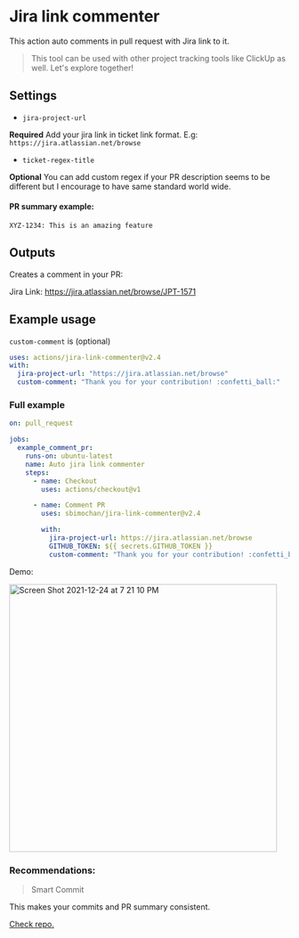 # Jira link commenter

This action auto comments in pull request with Jira link to it.

> This tool can be used with other project tracking tools like ClickUp as well. Let's explore together!

## Settings

- `jira-project-url`

**Required** Add your jira link in ticket link format.
E.g:
`https://jira.atlassian.net/browse`

- `ticket-regex-title`

**Optional** You can add custom regex if your PR description seems to be different but I encourage to have same standard world wide.

#### PR summary example:

`XYZ-1234: This is an amazing feature`

## Outputs

Creates a comment in your PR:

Jira Link: https://jira.atlassian.net/browse/JPT-1571

## Example usage

`custom-comment` is (optional)

```yaml
uses: actions/jira-link-commenter@v2.4
with:
  jira-project-url: "https://jira.atlassian.net/browse"
  custom-comment: "Thank you for your contribution! :confetti_ball:"
```

### Full example

```yaml
on: pull_request

jobs:
  example_comment_pr:
    runs-on: ubuntu-latest
    name: Auto jira link commenter
    steps:
      - name: Checkout
        uses: actions/checkout@v1

      - name: Comment PR
        uses: sbimochan/jira-link-commenter@v2.4

        with:
          jira-project-url: https://jira.atlassian.net/browse
          GITHUB_TOKEN: ${{ secrets.GITHUB_TOKEN }}
          custom-comment: "Thank you for your contribution! :confetti_ball:"
```

Demo:

<img width="481" alt="Screen Shot 2021-12-24 at 7 21 10 PM" src="https://user-images.githubusercontent.com/11685953/147376660-50957431-f9a8-4317-b10a-9fcce82e7b42.png">

### Recommendations:

> Smart Commit

This makes your commits and PR summary consistent.

<a href="https://github.com/sbimochan/smart-commit" target="_blank">Check repo.</a>
